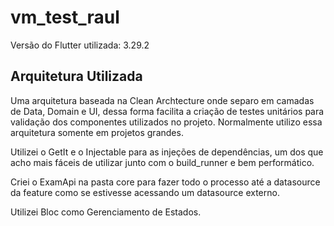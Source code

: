 # vm_test_raul

Versão do Flutter utilizada: 3.29.2

## Arquitetura Utilizada

Uma arquitetura baseada na Clean Archtecture onde separo em camadas de Data, Domain e UI, dessa forma facilita a criação de testes unitários para validação dos componentes utilizados no projeto. Normalmente utilizo essa arquitetura somente em projetos grandes.

Utilizei o GetIt e o Injectable para as injeções de dependências, um dos que acho mais fáceis de utilizar junto com o build_runner e bem performático.

Criei o ExamApi na pasta core para fazer todo o processo até a datasource da feature como se estivesse acessando um datasource externo.

Utilizei Bloc como Gerenciamento de Estados.